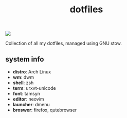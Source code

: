 <div align='center'>
    <h1>dotfiles</h1><br>
</div>

![](images/lt_dwm_code)

Collection of all my dotfiles, managed using GNU stow.

## system info
* **distro**: Arch Linux
* **wm**: dwm
* **shell**: zsh
* **term**: urxvt-unicode
* **font**: tamsyn
* **editor**: neovim
* **launcher**: dmenu
* **broswer**: firefox, qutebrowser
